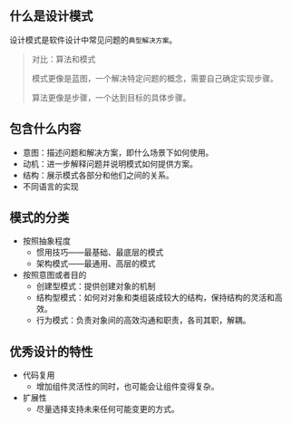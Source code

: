 ## 什么是设计模式

设计模式是软件设计中常见问题的`典型解决方案`。

> 对比：算法和模式
> 
> 模式更像是蓝图，一个解决特定问题的概念，需要自己确定实现步骤。
> 
> 算法更像是步骤，一个达到目标的具体步骤。

## 包含什么内容

- 意图：描述问题和解决方案，即什么场景下如何使用。
- 动机：进一步解释问题并说明模式如何提供方案。
- 结构：展示模式各部分和他们之间的关系。
- 不同语言的实现

## 模式的分类

- 按照抽象程度
	- 惯用技巧——最基础、最底层的模式
	- 架构模式——最通用、高层的模式
- 按照意图或者目的
	- 创建型模式：提供创建对象的机制
	- 结构型模式：如何对对象和类组装成较大的结构，保持结构的灵活和高效。
	- 行为模式：负责对象间的高效沟通和职责，各司其职，解耦。

## 优秀设计的特性

- 代码复用
	- 增加组件灵活性的同时，也可能会让组件变得复杂。
- 扩展性
	- 尽量选择支持未来任何可能变更的方式。

